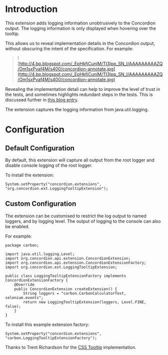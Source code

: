 

# Introduction #
This extension adds logging information unobtrusively to the Concordion output. The logging information is only displayed when hovering over the tooltip.

This allows us to reveal implementation details in the Concordion output, without obscuring the intent of the specification.  For example:

> ![http://4.bp.blogspot.com/_EpHkfjCuniM/TI3lpp_SN_I/AAAAAAAAAZQ/Om1sxPvaf4M/s400/concordion-annotate.jpg](http://4.bp.blogspot.com/_EpHkfjCuniM/TI3lpp_SN_I/AAAAAAAAAZQ/Om1sxPvaf4M/s400/concordion-annotate.jpg)

Revealing the implementation detail can help to improve the level of trust in the tests, and sometimes highlights redundant steps in the tests. This is discussed further in  [this blog entry](http://tutansblog.blogspot.com/2010/09/whats-happening-in-my-acceptance-tests.html).

The extension captures the logging information from java.util.logging.

# Configuration #
## Default Configuration ##

By default, this extension will capture all output from the root logger and disable console logging of the root logger.

To install the extension:

```
System.setProperty("concordion.extensions", "org.concordion.ext.LoggingTooltipExtension");
```

## Custom Configuration ##
The extension can be customised to restrict the log output to named loggers, and by logging level. The output of logging to the console can also be enabled.

For example:

```
package carbon;

import java.util.logging.Level;
import org.concordion.api.extension.ConcordionExtension;
import org.concordion.api.extension.ConcordionExtensionFactory;
import org.concordion.ext.LoggingTooltipExtension;

public class LoggingTooltipExtensionFactory implements ConcordionExtensionFactory {
    @Override
    public ConcordionExtension createExtension() {
        String loggers = "carbon.CarbonCalculatorTest, selenium.events";
        return new LoggingTooltipExtension(loggers, Level.FINE, false);
    }
}
```

To install this example extension factory:

```
System.setProperty("concordion.extensions", "carbon.LoggingTooltipExtensionFactory");
```

Thanks to Trent Richardson for the [CSS Tooltip](http://trentrichardson.com/examples/csstooltips/) implementation.